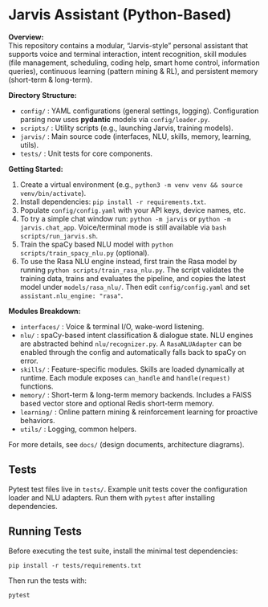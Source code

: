 # Jarvis Assistant (Python-Based)

**Overview:**  
This repository contains a modular, “Jarvis-style” personal assistant that supports voice and terminal interaction, intent recognition, skill modules (file management, scheduling, coding help, smart home control, information queries), continuous learning (pattern mining & RL), and persistent memory (short-term & long-term).

**Directory Structure:**  
- `config/`             : YAML configurations (general settings, logging).
  Configuration parsing now uses **pydantic** models via `config/loader.py`.
- `scripts/`            : Utility scripts (e.g., launching Jarvis, training models).
- `jarvis/`             : Main source code (interfaces, NLU, skills, memory, learning, utils).  
- `tests/`              : Unit tests for core components.  

**Getting Started:**  
1. Create a virtual environment (e.g., `python3 -m venv venv && source venv/bin/activate`).  
2. Install dependencies: `pip install -r requirements.txt`.  
3. Populate `config/config.yaml` with your API keys, device names, etc.
4. To try a simple chat window run: `python -m jarvis` or `python -m jarvis.chat_app`.
   Voice/terminal mode is still available via `bash scripts/run_jarvis.sh`.
5. Train the spaCy based NLU model with `python scripts/train_spacy_nlu.py` (optional).
6. To use the Rasa NLU engine instead, first train the Rasa model by running
   `python scripts/train_rasa_nlu.py`. The script validates the training data,
   trains and evaluates the pipeline, and copies the latest model under
   `models/rasa_nlu/`. Then edit `config/config.yaml` and set
   `assistant.nlu_engine: "rasa"`.

**Modules Breakdown:**  
- `interfaces/`         : Voice & terminal I/O, wake-word listening.
- `nlu/`                : spaCy-based intent classification & dialogue state.
  NLU engines are abstracted behind `nlu/recognizer.py`. A `RasaNLUAdapter` can
  be enabled through the config and automatically falls back to spaCy on error.
- `skills/`             : Feature-specific modules.
  Skills are loaded dynamically at runtime. Each module exposes `can_handle` and
  `handle(request)` functions.
- `memory/`             : Short-term & long-term memory backends.
  Includes a FAISS based vector store and optional Redis short-term memory.
- `learning/`           : Online pattern mining & reinforcement learning for proactive behaviors.  
- `utils/`              : Logging, common helpers.  

For more details, see `docs/` (design documents, architecture diagrams).

## Tests
Pytest test files live in `tests/`. Example unit tests cover the configuration
loader and NLU adapters. Run them with `pytest` after installing dependencies.

## Running Tests
Before executing the test suite, install the minimal test dependencies:

```
pip install -r tests/requirements.txt
```

Then run the tests with:

```
pytest
```
